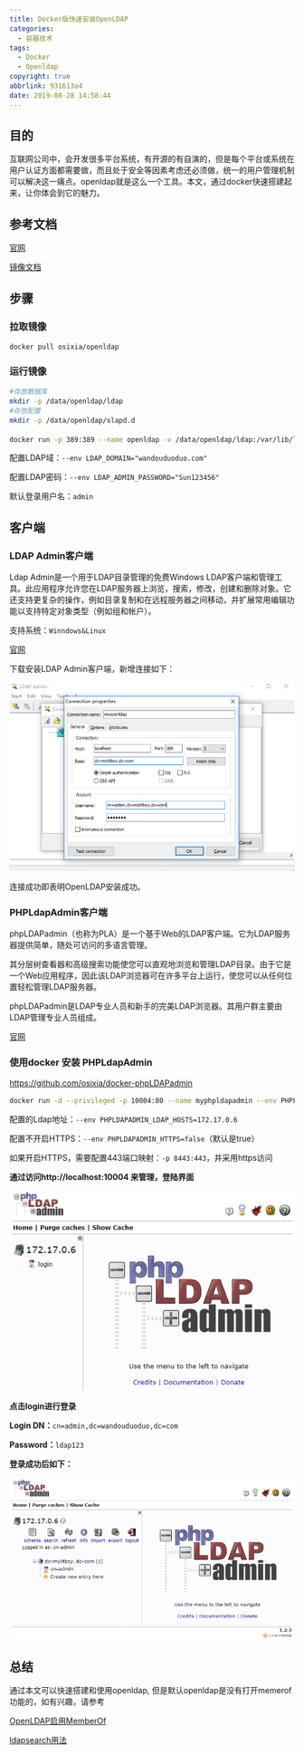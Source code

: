 ```yaml
---
title: Docker版快速安装OpenLDAP
categories:
  - 容器技术
tags:
  - Docker
  - Openldap
copyright: true
abbrlink: 931613a4
date: 2019-08-28 14:58:44
---
```


## 目的

互联网公司中，会开发很多平台系统，有开源的有自演的，但是每个平台或系统在用户认证方面都需要做，而且处于安全等因素考虑还必须做，统一的用户管理机制可以解决这一痛点。openldap就是这么一个工具。本文，通过docker快速搭建起来，让你体会到它的魅力。

<!--more-->

## 参考文档

[官网](http://www.openldap.org)

[镜像文档](https://github.com/osixia/docker-openldap)

<!--more-->

## 步骤

### **拉取镜像**

```
docker pull osixia/openldap
```

### **运行镜像**

```bash
#存放数据库
mkdir -p /data/openldap/ldap
#存放配置
mkdir -p /data/openldap/slapd.d

docker run -p 389:389 --name openldap -v /data/openldap/ldap:/var/lib/ldap -v /data/openldap/slapd.d:/etc/openldap/slapd.d --network bridge --hostname openldap-host --env LDAP_ORGANISATION="wandouduoduo" --env LDAP_DOMAIN="wandouduoduo.com" --env LDAP_ADMIN_PASSWORD="Sun123456" --detach osixia/openldap
```

配置LDAP域：`--env LDAP_DOMAIN="wandouduoduo.com"`

配置LDAP密码：`--env LDAP_ADMIN_PASSWORD="Sun123456"`

默认登录用户名：`admin`

## 客户端

### LDAP Admin客户端

Ldap Admin是一个用于LDAP目录管理的免费Windows LDAP客户端和管理工具。此应用程序允许您在LDAP服务器上浏览，搜索，修改，创建和删除对象。它还支持更复杂的操作，例如目录复制和在远程服务器之间移动，并扩展常用编辑功能以支持特定对象类型（例如组和帐户）。

支持系统：`Winndows&Linux`

[官网](http://www.ldapadmin.org/)

下载安装LDAP Admin客户端，新增连接如下：

![](Docker版快速安装OpenLDAP/1.png)

连接成功即表明OpenLDAP安装成功。

### PHPLdapAdmin客户端

phpLDAPadmin（也称为PLA）是一个基于Web的LDAP客户端。它为LDAP服务器提供简单，随处可访问的多语言管理。

其分层树查看器和高级搜索功能使您可以直观地浏览和管理LDAP目录。由于它是一个Web应用程序，因此该LDAP浏览器可在许多平台上运行，使您可以从任何位置轻松管理LDAP服务器。

phpLDAPadmin是LDAP专业人员和新手的完美LDAP浏览器。其用户群主要由LDAP管理专业人员组成。


[官网](http://phpldapadmin.sourceforge.net/wiki/index.php/Main_Page)

### 使用docker 安装 PHPLdapAdmin

https://github.com/osixia/docker-phpLDAPadmin

```bash
docker run -d --privileged -p 10004:80 --name myphpldapadmin --env PHPLDAPADMIN_HTTPS=false --env PHPLDAPADMIN_LDAP_HOSTS=172.17.0.6 --detach osixia/phpldapadmin
```

配置的Ldap地址：`--env PHPLDAPADMIN_LDAP_HOSTS=172.17.0.6`

配置不开启HTTPS：`--env PHPLDAPADMIN_HTTPS=false`（默认是true）

如果开启HTTPS，需要配置443端口映射：`-p 8443:443`，并采用https访问

**通过访问http://localhost:10004 来管理，登陆界面**

![](Docker版快速安装OpenLDAP/2.png)

**点击login进行登录**

**Login DN：**`cn=admin,dc=wandouduoduo,dc=com`

**Password：**`ldap123`

**登录成功后如下：**

![](Docker版快速安装OpenLDAP/3.png)

## 总结

通过本文可以快速搭建和使用openldap, 但是默认openldap是没有打开memerof功能的，如有兴趣，请参考

[OpenLDAP启用MemberOf](https://wandouduoduo.github.io/articles/53f92c3c.html)

[ldapsearch用法](https://blog.csdn.net/Michaelwubo/article/details/80525284)

